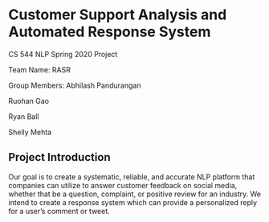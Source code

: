 # Customer Support Analysis and Automated Response System
CS 544 NLP Spring 2020 Project

Team Name: RASR

Group Members:
Abhilash Pandurangan 

Ruohan Gao 

Ryan Ball 

Shelly Mehta 

## Project Introduction
Our goal is to create a systematic, reliable, and accurate NLP platform that companies can utilize to answer customer feedback on social media, whether that be a question, complaint, or positive review for an industry. We intend to create a response system which can provide a personalized reply for a user’s comment or tweet.
